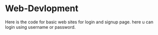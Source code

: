 # Web-Devlopment
Here is the code for basic web sites for login and signup page. here u can login using username or password.
